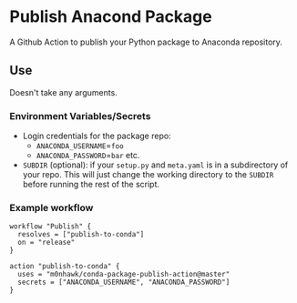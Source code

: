 # Publish Anacond Package
A Github Action to publish your Python package to Anaconda repository.

## Use
Doesn't take any arguments.

### Environment Variables/Secrets
- Login credentials for the package repo:
    - `ANACONDA_USERNAME`=`foo`
    - `ANACONDA_PASSWORD`=`bar`
    etc.  
- `SUBDIR` (optional): if your `setup.py` and `meta.yaml` is in a subdirectory of your repo. This will just change the working directory to the `SUBDIR` before running the rest of the script.

### Example workflow
```hcl
workflow "Publish" {
  resolves = ["publish-to-conda"]
  on = "release"
}

action "publish-to-conda" {
  uses = "m0nhawk/conda-package-publish-action@master"
  secrets = ["ANACONDA_USERNAME", "ANACONDA_PASSWORD"]
}
```
